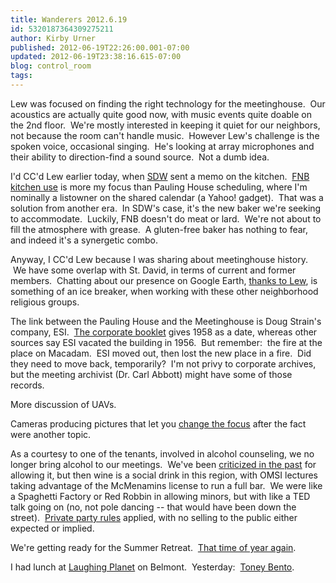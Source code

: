 ```yaml
---
title: Wanderers 2012.6.19
id: 5320187364309275211
author: Kirby Urner
published: 2012-06-19T22:26:00.001-07:00
updated: 2012-06-19T23:38:16.615-07:00
blog: control_room
tags: 
---
```


Lew was focused on finding the right technology for the meetinghouse.  Our acoustics are actually quite good now, with music events quite doable on the 2nd floor.  We're mostly interested in keeping it quiet for our neighbors, not because the room can't handle music.  However Lew's challenge is the spoken voice, occasional singing.  He's looking at array microphones and their ability to direction-find a sound source.  Not a dumb idea.

I'd CC'd Lew earlier today, when [SDW](http://worldgame.blogspot.com/2011/10/halloween-2011-2-of-3.html) sent a memo on the kitchen.  [FNB kitchen use](http://controlroom.blogspot.com/2011/08/board-games.html) is more my focus than Pauling House scheduling, where I'm nominally a listowner on the shared calendar (a Yahoo! gadget).  That was a solution from another era.  In SDW's case, it's the new baker we're seeking to accommodate.  Luckily, FNB doesn't do meat or lard.  We're not about to fill the atmosphere with grease.  A gluten-free baker has nothing to fear, and indeed it's a synergetic combo.

Anyway, I CC'd Lew because I was sharing about meetinghouse history.  We have some overlap with St. David, in terms of current and former members.  Chatting about our presence on Google Earth, [thanks to Lew](http://www.flickr.com/photos/17157315@N00/6854605156/), is something of an ice breaker, when working with these other neighborhood religious groups.

The link between the Pauling House and the Meetinghouse is Doug Strain's company, ESI.  [The corporate booklet](http://mybizmo.blogspot.com/2005/09/planting-seeds-in-silicon-forest.html) gives 1958 as a date, whereas other sources say ESI vacated the building in 1956.  But remember:  the fire at the place on Macadam.  ESI moved out, then lost the new place in a fire.  Did they need to move back, temporarily?  I'm not privy to corporate archives, but the meeting archivist (Dr. Carl Abbott) might have some of those records.

More discussion of UAVs.

Cameras producing pictures that let you [change the focus](http://www.lytro.com/) after the fact were another topic.

As a courtesy to one of the tenants, involved in alcohol counseling, we no longer bring alcohol to our meetings.  We've been [criticized in the past](http://controlroom.blogspot.com/2010/05/wanderers-2010511.html) for allowing it, but then wine is a social drink in this region, with OMSI lectures taking advantage of the McMenamins license to run a full bar.  We were like a Spaghetti Factory or Red Robbin in allowing minors, but with like a TED talk going on (no, not pole dancing -- that would have been down the street).  [Private party rules](http://mybizmo.blogspot.com/2009/11/think-tank-techniques.html) applied, with no selling to the public either expected or implied.

We're getting ready for the Summer Retreat.  [That time of year again](http://controlroom.blogspot.com/2010/06/wanderers-summer-retreat.html).

I had lunch at [Laughing Planet](http://worldgame.blogspot.com/2009/01/quick-recap.html) on Belmont.  Yesterday:  [Toney Bento](http://www.yelp.com/biz/toney-bento-portland).